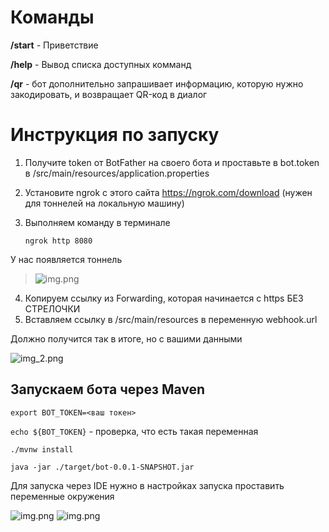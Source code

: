 # Команды

__/start__ - Приветствие

__/help__  - Вывод списка доступных комманд

__/qr__    - бот дополнительно запрашивает информацию, которую нужно закодировать, и возвращает QR-код в диалог

# Инструкция по запуску

1) Получите token от BotFather на своего бота и проставьте в 
   bot.token в /src/main/resources/application.properties
2) Установите ngrok c этого сайта https://ngrok.com/download (нужен для тоннелей на локальную машину)
3) Выполняем команду в терминале
   
   ```ngrok http 8080```
   
У нас появляется тоннель 
> ![img.png](img/img.png)

4) Копируем ссылку из Forwarding, которая начинается с https БЕЗ СТРЕЛОЧКИ
5) Вставляем ссылку в /src/main/resources в переменную webhook.url

Должно получится так в итоге, но с вашими данными

![img_2.png](img/img_2.png)

## Запускаем бота через Maven

```export BOT_TOKEN=<ваш токен>```

```echo ${BOT_TOKEN}``` - проверка, что есть такая переменная 

```./mvnw install```

```java -jar ./target/bot-0.0.1-SNAPSHOT.jar```

Для запуска через IDE нужно в настройках запуска проставить переменные окружения  

![img.png](img/img12e12e1.png)
![img.png](img/img243а.png)
